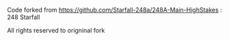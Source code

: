 Code forked from https://github.com/Starfall-248a/248A-Main-HighStakes : 248 Starfall

All rights reserved to origninal fork
